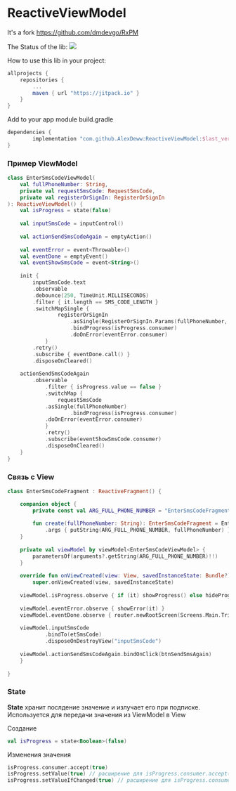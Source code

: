 # ReactiveViewModel

It's a fork https://github.com/dmdevgo/RxPM

The Status of the lib: 
[![](https://jitpack.io/v/AlexDeww/ReactiveViewModel.svg)](https://jitpack.io/#AlexDeww/ReactiveViewModel)

How to use this lib in your project:
```gradle
allprojects {
	repositories {
		...
		maven { url "https://jitpack.io" }
	}
}
```

Add to your app module build.gradle
```gradle
dependencies {
        implementation "com.github.AlexDeww:ReactiveViewModel:$last_version"
}
```

### Пример ViewModel
```kotlin
class EnterSmsCodeViewModel(
    val fullPhoneNumber: String,
    private val requestSmsCode: RequestSmsCode,
    private val registerOrSignIn: RegisterOrSignIn
): ReactiveViewModel() {
    val isProgress = state(false)
    
    val inputSmsCode = inputControl()
    
    val actionSendSmsCodeAgain = emptyAction()
    
    val eventError = event<Throwable>()
    val eventDone = emptyEvent()
    val eventShowSmsCode = event<String>()
    
    init {
        inputSmsCode.text
	    .observable
	    .debounce(250, TimeUnit.MILLISECONDS)
	    .filter { it.length == SMS_CODE_LENGTH }
	    .switchMapSingle {
                registerOrSignIn
                    .asSingle(RegisterOrSignIn.Params(fullPhoneNumber, it))
                    .bindProgress(isProgress.consumer)
                    .doOnError(eventError.consumer)
            }
	    .retry()
	    .subscribe { eventDone.call() }
	    .disposeOnCleared()
	    
	actionSendSmsCodeAgain
	    .observable
            .filter { isProgress.value == false }
            .switchMap {
                requestSmsCode
		    .asSingle(fullPhoneNumber)
                    .bindProgress(isProgress.consumer)
		    .doOnError(eventError.consumer)
            }
            .retry()
            .subscribe(eventShowSmsCode.consumer)
            .disposeOnCleared()
    }
}
```

### Связь с View
```kotlin
class EnterSmsCodeFragment : ReactiveFragment() {

    companion object {
        private const val ARG_FULL_PHONE_NUMBER = "EnterSmsCodeFragment.ARG_FULL_PHONE_NUMBER"
	
        fun create(fullPhoneNumber: String): EnterSmsCodeFragment = EnterSmsCodeFragment()
            .args { putString(ARG_FULL_PHONE_NUMBER, fullPhoneNumber) }
    }
    
    private val viewModel by viewModel<EnterSmsCodeViewModel> { 
        parametersOf(arguments?.getString(ARG_FULL_PHONE_NUMBER)!!)
    }
    
    override fun onViewCreated(view: View, savedInstanceState: Bundle?) {
        super.onViewCreated(view, savedInstanceState)
        
	viewModel.isProgress.observe { if (it) showProgress() else hideProgress() }
	
	viewModel.eventError.observe { showError(it) }
	viewModel.eventDone.observe { router.newRootScreen(Screens.Main.TripSetupFlowScreen()) }
	
	viewModel.inputSmsCode
            .bindTo(etSmsCode)
            .disposeOnDestroyView("inputSmsCode")
	    
	viewModel.actionSendSmsCodeAgain.bindOnClick(btnSendSmsAgain)
    }
    
}
```

### State
**State** хранит послдение значение и излучает его при подписке. Используется для передачи значения из ViewModel в View

Создание
```kotlin
val isProgress = state<Boolean>(false)
```
Изменения значения
```kotlin
isProgress.consumer.accept(true)
isProgress.setValue(true) // расширение для isProgress.consumer.accept(true)
isProgress.setValueIfChanged(true) // расширение для isProgress.consumer.accept(true) но с проверкой if (lastValue != newValue)
```
